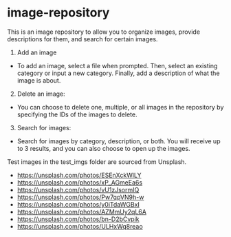 # image-repository
This is an image repository to allow you to organize images, provide descriptions for them, and search for certain images.

1. Add an image
  * To add an image, select a file when prompted. Then, select an existing category or input a new category. Finally, add a description of what the image is about. 
  
2. Delete an image:
  * You can choose to delete one, multiple, or all images in the repository by specifying the IDs of the images to delete. 
  
3. Search for images:
  * Search for images by category, description, or both. You will receive up to 3 results, and you can also choose to open up the images.


Test images in the test_imgs folder are sourced from Unsplash.
* https://unsplash.com/photos/ESEnXckWlLY
* https://unsplash.com/photos/xP_AGmeEa6s
* https://unsplash.com/photos/vU1zJsormIQ
* https://unsplash.com/photos/Pw7qpVN9h-w
* https://unsplash.com/photos/y0iTdaWGBxI
* https://unsplash.com/photos/AZMmUy2qL6A
* https://unsplash.com/photos/bn-D2bCvpik
* https://unsplash.com/photos/ULHxWq8reao
